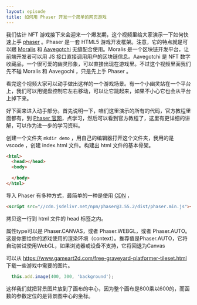 ```yaml
---
layout: episode
title: 如何用 Phaser 开发一个简单的网页游戏
---
```


我们估计 NFT 游戏接下来会迎来一个爆发期，这个视频里给大家演示一下如何快速上手 [phaser](https://phaser.io/) 。Phaser 是一套 HTML5 游戏开发框架。注意，它的特点就是可以跟 [Moralis](https://moralis.io/) 和 [Aavegotchi](https://aavegotchi.com/) 无缝配合使用。Moralis 是一个区块链开发平台，让前端开发者可以用 JS 接口直接调用用户的区块链信息。Aavegotchi 是 NFT 数字收藏品，一个很可爱的幽灵形象，可以直接出现在游戏里。不过这个视频里面我们先不碰 Moralis 和 Aavegochi ，只是先上手 Phaser 。

看完这个视频大家可以动手做出这样的一个游戏场景。有一个小幽灵站在一个平台上，我们可以用键盘控制它左右移动，可以让它跳起来，如果不小心它也会从平台上掉下来。

好下面来进入动手部分。首先说明一下，咱们这里演示的所有的代码，官方教程里面都有，到 [Phaser 官网](https://phaser.io)，点学习，然后可以看到官方教程了，这里有更详细的讲解，可以作为进一步的学习资料。

创建一个文件夹 `mkdir demo` ，用自己的编辑器打开这个文件夹，我用的是 vscode ，创建 index.html 文件。构建出 html 文件的基本骨架。

```html
<html>
  <head></head>
  <body>
    
  </body>
</html>
```

导入 Phaser 有多种方式，最简单的一种是使用 [CDN](https://phaser.io/download/stable) ，

```html
<script src="//cdn.jsdelivr.net/npm/phaser@3.55.2/dist/phaser.min.js"></script>
```

拷贝这一行到 html 文件的 head 标签之内。




属性type可以是 Phaser.CANVAS，或者 Phaser.WEBGL，或者 Phaser.AUTO。这是你要给你的游戏使用的渲染环境（context）。推荐值是Phaser.AUTO，它将自动尝试使用WebGL，如果浏览器或设备不支持，它将回退为Canvas

可以从 https://www.gameart2d.com/free-graveyard-platformer-tileset.html 下载一些游戏中需要的图片。

```js
  this.add.image(400, 300, 'background');
```

这样我们就把背景图片放到了画布的中心，因为整个画布是800乘以600的，而函数的参数定位的是背景图中心的坐标。
